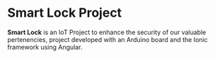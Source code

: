 # Smart Lock Project

**Smart Lock** is an IoT Project to enhance the security of our valuable pertenencies, project developed with an Arduino board and the Ionic framework using Angular.
